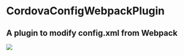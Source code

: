 # CordovaConfigWebpackPlugin

## A plugin to modify config.xml from Webpack

![](https://www.gnu.org/graphics/gplv3-88x31.png)